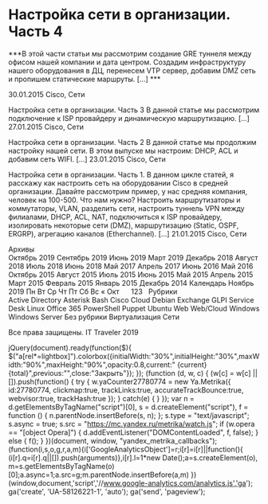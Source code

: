 #  Настройка сети в организации. Часть 4   
***В этой части статьи мы рассмотрим создание GRE туннеля между офисом нашей компании и дата центром. Создадим инфраструктуру нашего оборудования в ДЦ, перенесем VTP сервер, добавим DMZ сеть и пропишем статические маршруты. [...] ***

 30.01.2015 
 Cisco, Сети 
        
	
 
 Настройка сети в организации. Часть 3 
В данной статье мы рассмотрим подключение к ISP провайдеру и динамическую маршрутизацию. [...] 
 27.01.2015 
 Cisco, Сети 
        
	
 
 Настройка сети в организации. Часть 2 
В данной статье мы продолжим настройку нашей сети. В этом выпуске мы настроим: DHCP, ACL и добавим сеть WIFI. [...] 
 23.01.2015 
 Cisco, Сети 
        
	
 
 Настройка сети в организации. Часть 1. 
В данном цикле статей, я расскажу как настроить сеть на оборудовании Cisco в средней организации.
Давайте рассмотрим пример, у нас средняя компания, человек на 100-500. Что нам нужно?
Настроить маршрутизаторы и коммутаторы, VLAN, разделить сети, настроить туннель VPN между филиалами, DHCP, ACL, NAT, подключиться к ISP провайдеру, изолировать некоторые сети (DMZ), маршрутизацию (Static, OSPF, ERGRP), агрегацию каналов (Etherchannel). [...] 
 21.01.2015 
 Cisco, Сети 
        
Архивы		
Октябрь 2019
Сентябрь 2019
Июнь 2019
Март 2019
Декабрь 2018
Август 2018
Июль 2018
Июнь 2018
Май 2017
Апрель 2017
Июнь 2016
Май 2016
Октябрь 2015
Август 2015
Июль 2015
Июнь 2015
Май 2015
Апрель 2015
Март 2015
Февраль 2015
Январь 2015
Декабрь 2014
Календарь
Ноябрь 2019
Пн
Вт
Ср
Чт
Пт
Сб
Вс
&laquo; Окт
&nbsp;
&nbsp;
&nbsp;123
&nbsp;
Рубрики		
Active Directory
Asterisk
Bash
Cisco
Cloud
Debian
Exchange
GLPI Service Desk
Linux
Office 365
PowerShell
Puppet
Ubuntu
Web
Web/Cloud
Windows
Windows Server
Без рубрики
Виртуализация
Сети
                 
  
Все права защищены. IT Traveler 2019 
                            
jQuery(document).ready(function($){
$("a[rel*=lightbox]").colorbox({initialWidth:"30%",initialHeight:"30%",maxWidth:"90%",maxHeight:"90%",opacity:0.8,current:" {current}  {total}",previous:"",close:"Закрыть"});
});
(function (d, w, c) {
(w[c] = w[c] || []).push(function() {
try {
w.yaCounter27780774 = new Ya.Metrika({
id:27780774,
clickmap:true,
trackLinks:true,
accurateTrackBounce:true,
webvisor:true,
trackHash:true
});
} catch(e) { }
});
var n = d.getElementsByTagName("script")[0],
s = d.createElement("script"),
f = function () { n.parentNode.insertBefore(s, n); };
s.type = "text/javascript";
s.async = true;
s.src = "https://mc.yandex.ru/metrika/watch.js";
if (w.opera == "[object Opera]") {
d.addEventListener("DOMContentLoaded", f, false);
} else { f(); }
})(document, window, "yandex_metrika_callbacks");
(function(i,s,o,g,r,a,m){i['GoogleAnalyticsObject']=r;i[r]=i[r]||function(){
(i[r].q=i[r].q||[]).push(arguments)},i[r].l=1*new Date();a=s.createElement(o),
m=s.getElementsByTagName(o)[0];a.async=1;a.src=g;m.parentNode.insertBefore(a,m)
})(window,document,'script','//www.google-analytics.com/analytics.js','ga');
ga('create', 'UA-58126221-1', 'auto');
ga('send', 'pageview');
